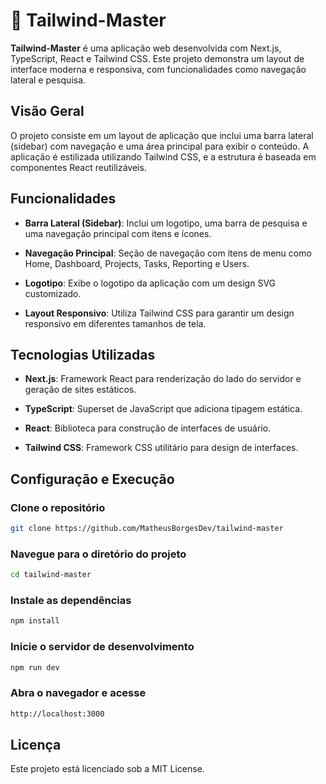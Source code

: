 # 🎨 Tailwind-Master 

**Tailwind-Master** é uma aplicação web desenvolvida com Next.js, TypeScript, React e Tailwind CSS. Este projeto demonstra um layout de interface moderna e responsiva, com funcionalidades como navegação lateral e pesquisa.

## Visão Geral

O projeto consiste em um layout de aplicação que inclui uma barra lateral (sidebar) com navegação e uma área principal para exibir o conteúdo. A aplicação é estilizada utilizando Tailwind CSS, e a estrutura é baseada em componentes React reutilizáveis.

## Funcionalidades

* **Barra Lateral (Sidebar)**: Inclui um logotipo, uma barra de pesquisa e uma navegação principal com itens e ícones.

* **Navegação Principal**: Seção de navegação com itens de menu como Home, Dashboard, Projects, Tasks, Reporting e Users.
* **Logotipo**: Exibe o logotipo da aplicação com um design SVG customizado.
* **Layout Responsivo**: Utiliza Tailwind CSS para garantir um design responsivo em diferentes tamanhos de tela.

## Tecnologias Utilizadas

* **Next.js**: Framework React para renderização do lado do servidor e geração de sites estáticos.

* **TypeScript**: Superset de JavaScript que adiciona tipagem estática.

* **React**: Biblioteca para construção de interfaces de usuário.

* **Tailwind CSS**: Framework CSS utilitário para design de interfaces.

## Configuração e Execução

### Clone o repositório

```sh
git clone https://github.com/MatheusBorgesDev/tailwind-master
```

### Navegue para o diretório do projeto
```sh
cd tailwind-master
```

### Instale as dependências
```sh
npm install
```

### Inicie o servidor de desenvolvimento
```sh
npm run dev
```

### Abra o navegador e acesse

```sh
http://localhost:3000
```

## Licença

Este projeto está licenciado sob a MIT License.
